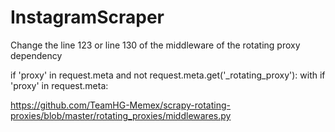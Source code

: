 # InstagramScraper
Change the line 123 or line 130 of the middleware of the rotating proxy dependency



if 'proxy' in request.meta and not request.meta.get('_rotating_proxy'): with if 'proxy' in request.meta:




https://github.com/TeamHG-Memex/scrapy-rotating-proxies/blob/master/rotating_proxies/middlewares.py
